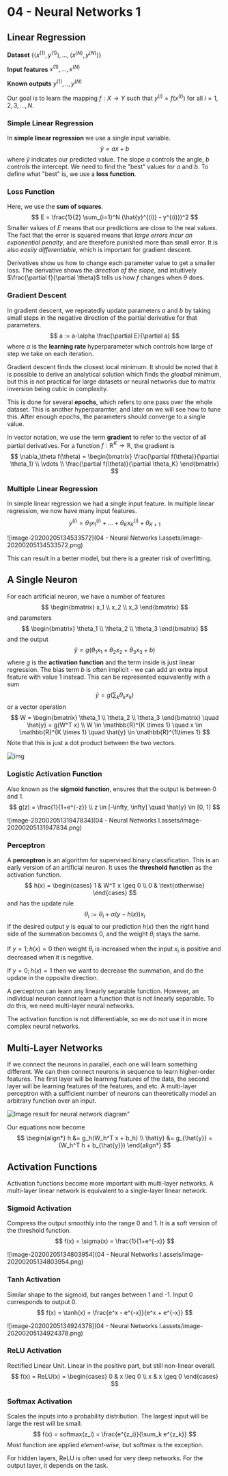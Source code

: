 # 04 - Neural Networks 1

## Linear Regression

**Dataset** $\{\langle x^{(1)}, y^{(1)}\rangle, ..., \langle x^{(N)}, y^{(N)}\rangle\}$

**Input features** $x^{(1)}, ..., x^{(N)}$

**Known outputs** $y^{(1)}, .., y^{(N)}$

Our goal is to learn the mapping $f:X\rightarrow Y$ such that $y^{(i)} = f(x^{(i)})$ for all $i = 1, 2, 3, ..., N$.

### Simple Linear Regression

In **simple linear regression** we use a single input variable.
$$
\hat{y}=ax+b
$$
where $\hat{y}$ indicates our predicted value. The slope $a$ controls the angle, $b$ controls the intercept. We need to find the "best" values for $a$ and $b$. To define what "best" is, we use a **loss function**. 

### Loss Function

Here, we use the **sum of squares**.
$$
E = \frac{1}{2} \sum_{i=1}^N (\hat{y}^{(i)} - y^{(i)})^2
$$
Smaller values of $E$ means that our predictions are close to the real values. The fact that the error is squared means that *large errors incur an exponential penalty*, and are therefore punished more than small error. It is also *easily differentiable*, which is important for gradient descent.

Derivatives show us how to change each parameter value to get a smaller loss. The derivative shows the *direction of the slope*, and intuitively $\frac{\partial f}{\partial \theta}$ tells us how $f$ changes when $\theta$ does.

### Gradient Descent

In gradient descent, we repeatedly update parameters $a$ and $b$ by taking small steps in the negative direction of the partial derivative for that parameters.
$$
a := a-\alpha \frac{\partial E}{\partial a} 
$$
where $\alpha$ is the **learning rate** hyperparameter which controls how large of step we take on each iteration. 

Gradient descent finds the closest local minimum. It should be noted that it is possible to derive an analytical solution which finds the *gloabal* minimum, but this is not practical for large datasets or neural networks due to matrix inversion being cubic in complexity. 

This is done for several **epochs**, which refers to one pass over the whole dataset. This is another hyperparamter, and later on we will see how to tune this. After enough epochs, the parameters should converge to a single value.

In vector notation, we use the term **gradient** to refer to the vector of all partial derivatives. For a function $f:\mathbb{R}^K \rightarrow \mathbb{R}$, the gradient is
$$
\nabla_\theta f(\theta) = 
\begin{bmatrix}
\frac{\partial f(\theta)}{\partial \theta_1} \\
\vdots \\
\frac{\partial f(\theta)}{\partial \theta_K}
\end{bmatrix}
$$

### Multiple Linear Regression

In simple linear regression we had a single input feature. In multiple linear regression, we now have many input features.
$$
y^{(i)} = \theta_1x_1^{(i)} + ... + \theta_K x_K^{(i)} + \theta_{K+1}
$$

![image-20200205134533572](04 - Neural Networks I.assets/image-20200205134533572.png)

This can result in a better model, but there is a greater risk of overfitting.

## A Single Neuron

For each artificial neuron, we have a number of features 
$$
\begin{bmatrix}
x_1 \\ x_2 \\ x_3
\end{bmatrix}
$$
and parameters
$$
\begin{bmatrix}
\theta_1 \\ \theta_2 \\ \theta_3
\end{bmatrix}
$$
and the output 
$$
\hat{y} = g(\theta_1 x_1 + \theta_2 x_2 + \theta_3 x_3 + b)
$$
where $g$ is the **activation function** and the term inside is just linear regression. The bias term $b$ is often implicit - we can add an extra input feature with value $1$ instead. This can be represented equivalently with a sum
$$
\hat{y} = g(\sum_k \theta_k x_k)
$$
or a vector operation
$$
W =
\begin{bmatrix}
\theta_1 \\ \theta_2 \\ \theta_3
\end{bmatrix}
\quad
\hat{y}
= g(W^T x) \\
W \in \mathbb{R}^{K \times 1} \quad x \in \mathbb{R}^{K \times 1} \quad \hat{y} \in \mathbb{R}^{1\times 1}
$$
Note that this is just a dot product between the two vectors.

![img](https://miro.medium.com/max/1500/1*WRG_Re8vGVuHDYigtq2IBA.jpeg)

### Logistic Activation Function

Also known as the **sigmoid function**, ensures that the output is between 0 and 1.
$$
g(z) = \frac{1}{1+e^{-z}} \\
z \in [-\infty, \infty] \quad \hat{y} \in [0, 1]
$$

![image-20200205131947834](04 - Neural Networks I.assets/image-20200205131947834.png)

### Perceptron

A **perceptron** is an algorithm for supervised binary classification. This is an early version of an artificial neuron. It uses the **threshold function** as the activation function.
$$
h(x) = 
\begin{cases}
1 & W^T x \geq 0 \\
0 & \text{otherwise}
\end{cases}
$$
and has the update rule
$$
\theta_i := \theta_i + \alpha(y - h(x))x_i
$$
If the desired output $y$ is equal to our prediction $h(x)$ then the right hand side of the summation becomes 0, and the weight $\theta_i$ stays the same.

If $y = 1; h(x) = 0$ then weight $\theta_i$ is increased when the input $x_i$ is positive and decreased when it is negative.

If $y=0; h(x) = 1$ then we want to decrease the summation, and do the update in the opposite direction.

A perceptron can learn any linearly separable function. However, an individual neuron cannot learn a function that is not linearly separable.  To do this, we need multi-layer neural networks.

The activation function is not differentiable, so we do not use it in more complex neural networks.

## Multi-Layer Networks

If we connect the neurons in parallel, each one will learn something different. We can then connect neurons in sequence to learn higher-order features. The first layer will be learning features of the data, the second layer will be learning features of the features, and etc. A multi-layer perceptron with a sufficient number of neurons can theoretically model an arbitrary function over an input.

![Image result for neural network diagram"](https://i.stack.imgur.com/eVP3n.png)

Our equations now become
$$
\begin{align*}
h &= g_h(W_h^T x + b_h) \\
\hat{y} &= g_{\hat{y}} = (W_h^T h + b_{\hat{y}})
\end{align*}
$$

## Activation Functions

Activation functions become more important with multi-layer networks. A multi-layer linear network is equivalent to a single-layer linear network.

### Sigmoid Activation

Compress the output smoothly into the range 0 and 1. It is a soft version of the threshold function.
$$
f(x) = \sigma(x) = \frac{1}{1+e^{-x}}
$$

![image-20200205134803954](04 - Neural Networks I.assets/image-20200205134803954.png)

### Tanh Activation

Similar shape to the sigmoid, but ranges between 1 and -1. Input 0 corresponds to output 0.
$$
f(x) = \tanh(x) = \frac{e^x - e^{-x}}{e^x + e^{-x}}
$$

![image-20200205134924378](04 - Neural Networks I.assets/image-20200205134924378.png)

### ReLU Activation

Rectified Linear Unit. Linear in the positive part, but still non-linear overall.
$$
f(x) = ReLU(x) = 
\begin{cases}
0 & x \leq 0 \\
x & x \geq 0
\end{cases}
$$

### Softmax Activation

Scales the inputs into a probability distribution. The largest input will be large the rest will be small.
$$
f(x) = softmax(z_i) = \frac{e^{z_i}}{\sum_k e^{z_k}}
$$
Most function are applied *element-wise*, but softmax is the exception.

For hidden layers, ReLU is often used for very deep networks. For the output layer, it depends on the task.